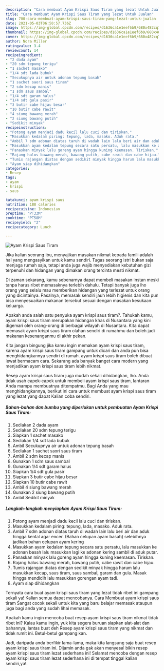 ```yaml
---
description: "Cara membuat Ayam Krispi Saus Tiram yang lezat Untuk Jualan"
title: "Cara membuat Ayam Krispi Saus Tiram yang lezat Untuk Jualan"
slug: 700-cara-membuat-ayam-krispi-saus-tiram-yang-lezat-untuk-jualan
date: 2021-05-03T06:50:57.736Z
image: https://img-global.cpcdn.com/recipes/d1636ca1e1eef6b9/680x482cq70/ayam-krispi-saus-tiram-foto-resep-utama.jpg
thumbnail: https://img-global.cpcdn.com/recipes/d1636ca1e1eef6b9/680x482cq70/ayam-krispi-saus-tiram-foto-resep-utama.jpg
cover: https://img-global.cpcdn.com/recipes/d1636ca1e1eef6b9/680x482cq70/ayam-krispi-saus-tiram-foto-resep-utama.jpg
author: Nora Miller
ratingvalue: 3.4
reviewcount: 14
recipeingredient:
- "2 dada ayam"
- "20 sdm tepung terigu"
- "1 sachet masako"
- "1/4 sdt lada bubuk"
- "Secukupnya air untuk adonan tepung basah"
- "1 sachet saori saus tiram"
- "2 sdm kecap manis"
- "1 sdm saus sambal"
- "1/4 sdt garam halus"
- "1/4 sdt gula pasir"
- "3 butir cabe hijau besar"
- "10 butir cabe rawit"
- "4 siung bawang merah"
- "2 siung bawang putih"
- "Sedikit minyak"
recipeinstructions:
- "Potong ayam menjadi dadu kecil lalu cuci dan tiriskan."
- "Masukkan kedalam piring: tepung, lada, masako. Aduk rata."
- "Ambil 7 sdm adonan diatas taruh di wadah lain lalu beri air dan aduk hingga kental agar encer. (Bahan celupan ayam basah) selebihnya jadikan bahan celupan ayam kering"
- "Masukkan ayam kedalam tepung secara satu persatu, lalu masukkan ke adonan basah lalu masukkan lagi ke adonan kering sambil di aduk putar."
- "Panaskan minyak lalu goreng ayam hingga kuning keemasan. Tiriskan."
- "Rajang halus bawang merah, bawang putih, cabe rawit dan cabe hijau."
- "Tumis rajangan diatas dengan sedikit minyak hingga harum lalu masukkan kecap, saus tiram, saus sambal, garam dan gula. Masak hingga mendidih lalu masukkan gorengan ayam tadi."
- "Ayam siap dihidangkan"
categories:
- Resep
tags:
- ayam
- krispi
- saus

katakunci: ayam krispi saus 
nutrition: 188 calories
recipecuisine: Indonesian
preptime: "PT33M"
cooktime: "PT58M"
recipeyield: "2"
recipecategory: Lunch

---
```



![Ayam Krispi Saus Tiram](https://img-global.cpcdn.com/recipes/d1636ca1e1eef6b9/680x482cq70/ayam-krispi-saus-tiram-foto-resep-utama.jpg)

Jika kalian seorang ibu, menyajikan masakan nikmat kepada famili adalah hal yang mengasyikan untuk kamu sendiri. Tugas seorang istri bukan saja menjaga rumah saja, tetapi anda juga wajib menyediakan kebutuhan gizi terpenuhi dan hidangan yang dimakan orang tercinta mesti nikmat.

Di zaman  sekarang, kamu sebenarnya dapat membeli masakan instan meski tanpa harus ribet memasaknya terlebih dahulu. Tetapi banyak juga lho orang yang selalu mau memberikan hidangan yang terlezat untuk orang yang dicintainya. Pasalnya, memasak sendiri jauh lebih higienis dan kita pun bisa menyesuaikan makanan tersebut sesuai dengan masakan kesukaan keluarga. 



Apakah anda salah satu penyuka ayam krispi saus tiram?. Tahukah kamu, ayam krispi saus tiram merupakan hidangan khas di Nusantara yang kini digemari oleh orang-orang di berbagai wilayah di Nusantara. Kita dapat memasak ayam krispi saus tiram olahan sendiri di rumahmu dan boleh jadi makanan kesenanganmu di akhir pekan.

Kita jangan bingung jika kamu ingin memakan ayam krispi saus tiram, karena ayam krispi saus tiram gampang untuk dicari dan anda pun bisa menghidangkannya sendiri di rumah. ayam krispi saus tiram boleh dibuat lewat bermacam cara. Sekarang ada banyak banget cara modern yang menjadikan ayam krispi saus tiram lebih nikmat.

Resep ayam krispi saus tiram juga mudah sekali dihidangkan, lho. Anda tidak usah capek-capek untuk membeli ayam krispi saus tiram, lantaran Anda mampu membuatnya ditempatmu. Bagi Anda yang mau menghidangkannya, berikut ini cara untuk membuat ayam krispi saus tiram yang lezat yang dapat Kalian coba sendiri.

<!--inarticleads1-->

##### Bahan-bahan dan bumbu yang diperlukan untuk pembuatan Ayam Krispi Saus Tiram:

1. Sediakan 2 dada ayam
1. Sediakan 20 sdm tepung terigu
1. Siapkan 1 sachet masako
1. Sediakan 1/4 sdt lada bubuk
1. Ambil Secukupnya air untuk adonan tepung basah
1. Sediakan 1 sachet saori saus tiram
1. Ambil 2 sdm kecap manis
1. Gunakan 1 sdm saus sambal
1. Gunakan 1/4 sdt garam halus
1. Siapkan 1/4 sdt gula pasir
1. Siapkan 3 butir cabe hijau besar
1. Siapkan 10 butir cabe rawit
1. Ambil 4 siung bawang merah
1. Gunakan 2 siung bawang putih
1. Ambil Sedikit minyak




<!--inarticleads2-->

##### Langkah-langkah menyiapkan Ayam Krispi Saus Tiram:

1. Potong ayam menjadi dadu kecil lalu cuci dan tiriskan.
1. Masukkan kedalam piring: tepung, lada, masako. Aduk rata.
1. Ambil 7 sdm adonan diatas taruh di wadah lain lalu beri air dan aduk hingga kental agar encer. (Bahan celupan ayam basah) selebihnya jadikan bahan celupan ayam kering
1. Masukkan ayam kedalam tepung secara satu persatu, lalu masukkan ke adonan basah lalu masukkan lagi ke adonan kering sambil di aduk putar.
1. Panaskan minyak lalu goreng ayam hingga kuning keemasan. Tiriskan.
1. Rajang halus bawang merah, bawang putih, cabe rawit dan cabe hijau.
1. Tumis rajangan diatas dengan sedikit minyak hingga harum lalu masukkan kecap, saus tiram, saus sambal, garam dan gula. Masak hingga mendidih lalu masukkan gorengan ayam tadi.
1. Ayam siap dihidangkan




Ternyata cara buat ayam krispi saus tiram yang lezat tidak ribet ini gampang sekali ya! Kalian semua dapat mencobanya. Cara Membuat ayam krispi saus tiram Sangat cocok sekali untuk kita yang baru belajar memasak ataupun juga bagi anda yang sudah lihai memasak.

Apakah kamu ingin mencoba buat resep ayam krispi saus tiram nikmat tidak ribet ini? Kalau kamu ingin, yuk kita segera buruan siapkan alat-alat dan bahannya, lantas buat deh Resep ayam krispi saus tiram yang nikmat dan tidak rumit ini. Betul-betul gampang kan. 

Jadi, daripada anda berfikir lama-lama, maka kita langsung saja buat resep ayam krispi saus tiram ini. Dijamin anda gak akan menyesal bikin resep ayam krispi saus tiram lezat sederhana ini! Selamat mencoba dengan resep ayam krispi saus tiram lezat sederhana ini di tempat tinggal kalian sendiri,ya!.


